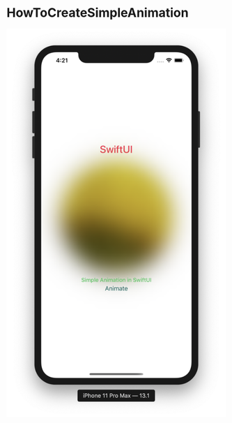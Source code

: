 # HowToCreateSimpleAnimation

![](https://github.com/ram4ik/HowToCreateSimpleAnimation/blob/master/HowToCreateSimpleAnimation/Assets.xcassets/Screenshot%202019-11-11%20at%2016.21.08.imageset/Screenshot%202019-11-11%20at%2016.21.08.png)
